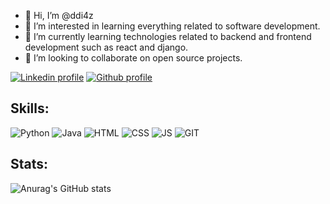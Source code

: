- 👋 Hi, I’m @ddi4z
- 👀 I’m interested in learning everything related to software development.
- 🌱 I’m currently learning technologies related to backend and frontend development such as react and django.
- 💞️ I’m looking to collaborate on open source projects.


[![Linkedin profile](https://img.shields.io/badge/LinkedIn-0077B5?style=for-the-badge&logo=linkedin&logoColor=white)](https://www.linkedin.com/in/danieldmore/)
[![Github profile](https://img.shields.io/badge/GitHub-100000?style=for-the-badge&logo=github&logoColor=white)](https://github.com/ddi4z)

## Skills:
![Python](https://img.shields.io/badge/python-3670A0?style=for-the-badge&logo=python&logoColor=ffdd54)
![Java](https://img.shields.io/badge/java-%23ED8B00.svg?style=for-the-badge&logo=java&logoColor=white)
![HTML](https://img.shields.io/badge/HTML5-E34F26?style=for-the-badge&logo=html5&logoColor=white)
![CSS](https://img.shields.io/badge/CSS3-1572B6?style=for-the-badge&logo=css3&logoColor=white)
![JS](https://img.shields.io/badge/JavaScript-F7DF1E?style=for-the-badge&logo=javascript&logoColor=black)
![GIT](https://img.shields.io/badge/GIT-E44C30?style=for-the-badge&logo=git&logoColor=white)

## Stats:
![Anurag's GitHub stats](https://github-readme-stats.vercel.app/api?username=ddi4z&show_icons=true&theme=synthwave)
<!---
ddi4z/ddi4z is a ✨ special ✨ repository because its `README.md` (this file) appears on your GitHub profile.
You can click the Preview link to take a look at your changes.
--->

